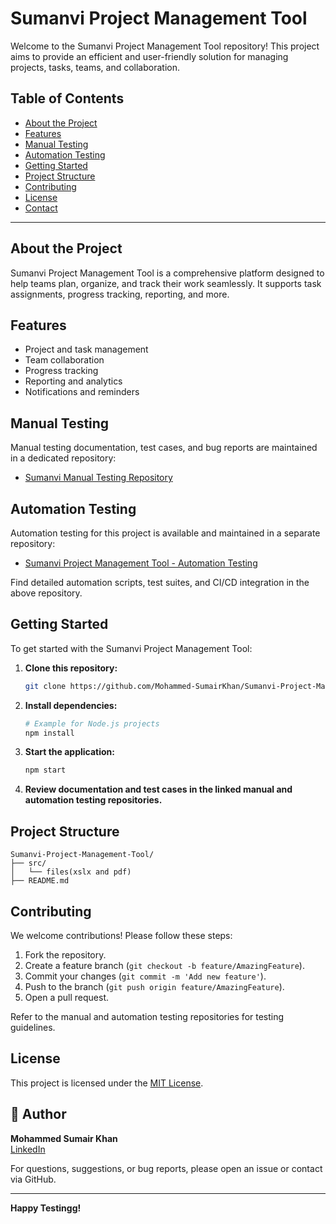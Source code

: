 # Sumanvi Project Management Tool

Welcome to the Sumanvi Project Management Tool repository! This project aims to provide an efficient and user-friendly solution for managing projects, tasks, teams, and collaboration.

## Table of Contents

- [About the Project](#about-the-project)
- [Features](#features)
- [Manual Testing](#manual-testing)
- [Automation Testing](#automation-testing)
- [Getting Started](#getting-started)
- [Project Structure](#project-structure)
- [Contributing](#contributing)
- [License](#license)
- [Contact](#contact)

---

## About the Project

Sumanvi Project Management Tool is a comprehensive platform designed to help teams plan, organize, and track their work seamlessly. It supports task assignments, progress tracking, reporting, and more.

## Features

- Project and task management
- Team collaboration
- Progress tracking
- Reporting and analytics
- Notifications and reminders

## Manual Testing

Manual testing documentation, test cases, and bug reports are maintained in a dedicated repository:

- [Sumanvi Manual Testing Repository](https://github.com/Mohammed-SumairKhan/sumanvi-manual-testing)

## Automation Testing

Automation testing for this project is available and maintained in a separate repository:

- [Sumanvi Project Management Tool - Automation Testing](https://github.com/Mohammed-SumairKhan/imejob_automation_suite)

Find detailed automation scripts, test suites, and CI/CD integration in the above repository.

## Getting Started

To get started with the Sumanvi Project Management Tool:

1. **Clone this repository:**
   ```bash
   git clone https://github.com/Mohammed-SumairKhan/Sumanvi-Project-Management-Tool.git
   ```

2. **Install dependencies:**
   ```bash
   # Example for Node.js projects
   npm install
   ```

3. **Start the application:**
   ```bash
   npm start
   ```

4. **Review documentation and test cases in the linked manual and automation testing repositories.**

## Project Structure

```
Sumanvi-Project-Management-Tool/
├── src/
│   └── files(xslx and pdf) 
├── README.md

```

## Contributing

We welcome contributions! Please follow these steps:

1. Fork the repository.
2. Create a feature branch (`git checkout -b feature/AmazingFeature`).
3. Commit your changes (`git commit -m 'Add new feature'`).
4. Push to the branch (`git push origin feature/AmazingFeature`).
5. Open a pull request.

Refer to the manual and automation testing repositories for testing guidelines.

## License

This project is licensed under the [MIT License](LICENSE).

## 👤 Author

**Mohammed Sumair Khan**  
[LinkedIn](https://www.linkedin.com/in/mohammed-sumair-khan/)

For questions, suggestions, or bug reports, please open an issue or contact via GitHub.

---

**Happy Testingg!**